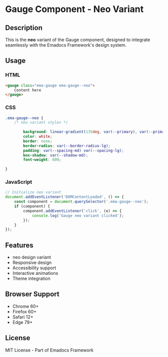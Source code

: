 # Gauge Component - Neo Variant

## Description
This is the **neo** variant of the Gauge component, designed to integrate seamlessly with the Emadocs Framework's design system.

## Usage

### HTML
```html
<gauge class="ema-gauge ema-gauge--neo">
    Content here
</gauge>
```

### CSS
```css
.ema-gauge--neo {
    /* neo variant styles */
    
        background: linear-gradient(135deg, var(--primary), var(--primary-dark));
        color: white;
        border: none;
        border-radius: var(--border-radius-lg);
        padding: var(--spacing-md) var(--spacing-lg);
        box-shadow: var(--shadow-md);
        font-weight: 600;
    
}
```

### JavaScript
```javascript
// Initialize neo variant
document.addEventListener('DOMContentLoaded', () => {
    const component = document.querySelector('.ema-gauge--neo');
    if (component) {
        component.addEventListener('click', (e) => {
            console.log('Gauge neo variant clicked');
        });
    }
});
```

## Features
- neo design variant
- Responsive design
- Accessibility support
- Interactive animations
- Theme integration

## Browser Support
- Chrome 60+
- Firefox 60+
- Safari 12+
- Edge 79+

## License
MIT License - Part of Emadocs Framework
